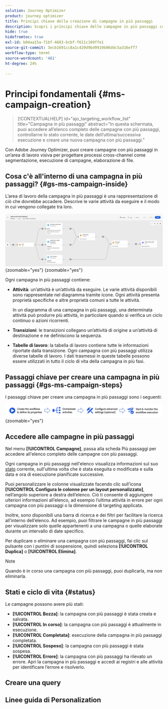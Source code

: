```yaml
---
solution: Journey Optimizer
product: journey optimizer
title: Principi chiave della creazione di campagne in più passaggi
description: Scopri i principi chiave delle campagne in più passaggi con Adobe Journey Optimizer
hide: true
hidefromtoc: true
exl-id: b04aa15a-71bf-4683-bcbf-f611c189ffe1
source-git-commit: 3ecb1691cc8a1c429d9bd9919b06ddc5a316eff7
workflow-type: tm+mt
source-wordcount: '461'
ht-degree: 24%

---
```


# Principi fondamentali {#ms-campaign-creation}

>[!CONTEXTUALHELP]
>id="ajo_targeting_workflow_list"
>title="Campagna in più passaggi"
>abstract="In questa schermata, puoi accedere all’elenco completo delle campagne con più passaggi, controllarne lo stato corrente, le date dell’ultima/successiva esecuzione e creare una nuova campagna con più passaggi."

Con Adobe Journey Optimizer, puoi creare campagne con più passaggi in un’area di lavoro visiva per progettare processi cross-channel come segmentazione, esecuzione di campagne, elaborazione di file.

## Cosa c&#39;è all&#39;interno di una campagna in più passaggi? {#gs-ms-campaign-inside}

L’area di lavoro della campagna in più passaggi è una rappresentazione di ciò che dovrebbe accadere. Descrive le varie attività da eseguire e il modo in cui vengono collegate tra loro.

![](assets/workflow-example.png){zoomable="yes"} {zoomable="yes"}

Ogni campagna in più passaggi contiene:

* **Attività**: un’attività è un’attività da eseguire. Le varie attività disponibili sono rappresentate nel diagramma tramite icone. Ogni attività presenta proprietà specifiche e altre proprietà comuni a tutte le attività.

  In un diagramma di una campagna in più passaggi, una determinata attività può produrre più attività, in particolare quando si verifica un ciclo continuo o azioni ricorrenti.

* **Transizioni**: le transizioni collegano un’attività di origine a un’attività di destinazione e ne definiscono la sequenza.

* **Tabelle di lavoro**: la tabella di lavoro contiene tutte le informazioni riportate dalla transizione. Ogni campagna con più passaggi utilizza diverse tabelle di lavoro. I dati trasmessi in queste tabelle possono essere utilizzati in tutto il ciclo di vita della campagna in più fasi.

## Passaggi chiave per creare una campagna in più passaggi {#gs-ms-campaign-steps}

I passaggi chiave per creare una campagna in più passaggi sono i seguenti:

![](assets/workflow-creation-process.png){zoomable="yes"}

## Accedere alle campagne in più passaggi

Nel menu **[!UICONTROL Campagne]**, passa alla scheda Più passaggi per accedere all&#39;elenco completo delle campagne con più passaggi.

Ogni campagna in più passaggi nell&#39;elenco visualizza informazioni sul suo [stato](#status) corrente, sull&#39;ultima volta che è stata eseguita o modificata e sulla data e ora di esecuzione pianificate successive.

Puoi personalizzare le colonne visualizzate facendo clic sull’icona **[!UICONTROL Configura le colonne per un layout personalizzato]**, nell’angolo superiore a destra dell’elenco. Ciò ti consente di aggiungere ulteriori informazioni all’elenco, ad esempio l’ultima attività in errore per ogni campagna con più passaggi o la dimensione di targeting applicata.

Inoltre, sono disponibili una barra di ricerca e dei filtri per facilitare la ricerca all’interno dell’elenco. Ad esempio, puoi filtrare le campagne in più passaggi per visualizzare solo quelle appartenenti a una campagna o quelle elaborate durante un intervallo di date specifico.

Per duplicare o eliminare una campagna con più passaggi, fai clic sul pulsante con i puntini di sospensione, quindi seleziona **[!UICONTROL Duplica]** o **[!UICONTROL Elimina]**.

>[!NOTE]
>
>Quando è in corso una campagna con più passaggi, puoi duplicarla, ma non eliminarla.

## Stati e ciclo di vita {#status}

Le campagne possono avere più stati:

* **[!UICONTROL Bozza]**: la campagna con più passaggi è stata creata e salvata.
* **[!UICONTROL In corso]**: la campagna con più passaggi è attualmente in esecuzione.
* **[!UICONTROL Completata]**: esecuzione della campagna in più passaggi completata.
* **[!UICONTROL Sospeso]**: la campagna con più passaggi è stata sospesa.
* **[!UICONTROL Errore]**: la campagna con più passaggi ha rilevato un errore. Apri la campagna in più passaggi e accedi ai registri e alle attività per identificare l’errore e risolverlo.


## Creare una query

## Linee guida di Personalization
